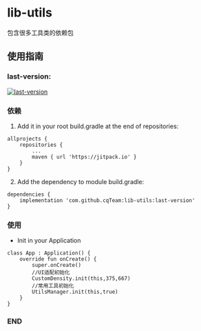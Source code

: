 # lib-utils
包含很多工具类的依赖包

## 使用指南
### last-version: 
[![last-version](https://jitpack.io/v/cqTeam/lib-utils.svg)](https://jitpack.io/#cqTeam/lib-utils)

### 依赖
1. Add it in your root build.gradle at the end of repositories:
```
allprojects {
    repositories {
    	...
        maven { url 'https://jitpack.io' }
    }
}
```

2. Add the dependency to module build.gradle:
```
dependencies {
    implementation 'com.github.cqTeam:lib-utils:last-version'
}
```
### 使用
* Init in your Application 

```
class App : Application() {
    override fun onCreate() {
        super.onCreate()
        //UI适配初始化
        CustomDensity.init(this,375,667)
        //常用工具初始化
        UtilsManager.init(this,true)
    }
}
```
### END
